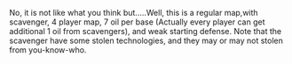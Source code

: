 No, it is not like what you think but.....Well, this is a regular map,with scavenger, 4 player map, 7 oil per base (Actually every player can get additional 1 oil from scavengers), and weak starting defense. Note that the scavenger have some stolen technologies, and they may or may not stolen from you-know-who.